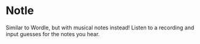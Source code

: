 # Notle
Similar to Wordle, but with musical notes instead! Listen to a recording and input guesses for the notes you hear.
